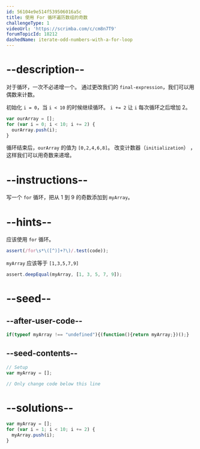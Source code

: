 ```yaml
---
id: 56104e9e514f539506016a5c
title: 使用 For 循环遍历数组的奇数
challengeType: 1
videoUrl: 'https://scrimba.com/c/cm8n7T9'
forumTopicId: 18212
dashedName: iterate-odd-numbers-with-a-for-loop
---
```


# --description--

对于循环，一次不必递增一个。 通过更改我们的 `final-expression`，我们可以用偶数来计数。

初始化 `i = 0`，当 `i < 10` 的时候继续循环。 `i += 2` 让 `i` 每次循环之后增加 2。

```js
var ourArray = [];
for (var i = 0; i < 10; i += 2) {
  ourArray.push(i);
}
```

循环结束后，`ourArray` 的值为 `[0,2,4,6,8]`。 改变计数器（`initialization`） ，这样我们可以用奇数来递增。

# --instructions--

写一个 `for` 循环，把从 1 到 9 的奇数添加到 `myArray`。

# --hints--

应该使用 `for` 循环。

```js
assert(/for\s*\([^)]+?\)/.test(code));
```

`myArray` 应该等于 `[1,3,5,7,9]`

```js
assert.deepEqual(myArray, [1, 3, 5, 7, 9]);
```

# --seed--

## --after-user-code--

```js
if(typeof myArray !== "undefined"){(function(){return myArray;})();}
```

## --seed-contents--

```js
// Setup
var myArray = [];

// Only change code below this line
```

# --solutions--

```js
var myArray = [];
for (var i = 1; i < 10; i += 2) {
  myArray.push(i);
}
```
